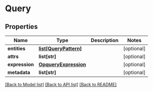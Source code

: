 # Query

## Properties
Name | Type | Description | Notes
------------ | ------------- | ------------- | -------------
**entities** | [**list[QueryPattern]**](QueryPattern.md) |  | [optional] 
**attrs** | **list[str]** |  | [optional] 
**expression** | [**OpqueryExpression**](OpqueryExpression.md) |  | [optional] 
**metadata** | **list[str]** |  | [optional] 

[[Back to Model list]](../README.md#documentation-for-models) [[Back to API list]](../README.md#documentation-for-api-endpoints) [[Back to README]](../README.md)


